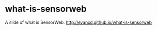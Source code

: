what-is-sensorweb
======================

A slide of what is SensorWeb. http://evanxd.github.io/what-is-sensorweb
